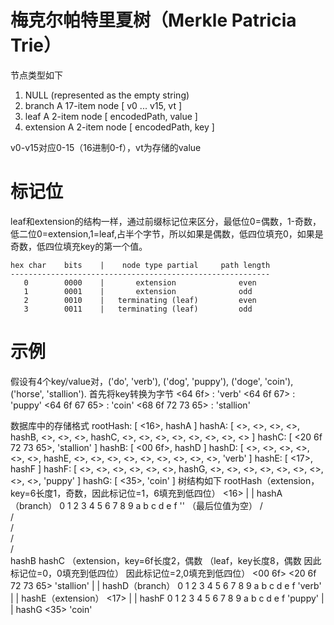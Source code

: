 # 梅克尔帕特里夏树（Merkle Patricia Trie）

节点类型如下
1. NULL (represented as the empty string)
2. branch A 17-item node [ v0 ... v15, vt ] 
3. leaf A 2-item node [ encodedPath, value ]
4. extension A 2-item node [ encodedPath, key ]

v0-v15对应0-15（16进制0-f），vt为存储的value

# 标记位
leaf和extension的结构一样，通过前缀标记位来区分，最低位0=偶数，1-奇数，低二位0=extension,1=leaf,占半个字节，所以如果是偶数，低四位填充0，如果是奇数，低四位填充key的第一个值。

    hex char    bits    |    node type partial     path length
    ----------------------------------------------------------
       0        0000    |       extension              even        
       1        0001    |       extension              odd         
       2        0010    |   terminating (leaf)         even        
       3        0011    |   terminating (leaf)         odd

# 示例
假设有4个key/value对，('do', 'verb'), ('dog', 'puppy'), ('doge', 'coin'), ('horse', 'stallion').
首先将key转换为字节
<64 6f> : 'verb'
<64 6f 67> : 'puppy'
<64 6f 67 65> : 'coin'
<68 6f 72 73 65> : 'stallion'

数据库中的存储格式
rootHash: [ <16>, hashA ]
hashA:    [ <>, <>, <>, <>, hashB, <>, <>, <>, hashC, <>, <>, <>, <>, <>, <>, <>, <> ]
hashC:    [ <20 6f 72 73 65>, 'stallion' ]
hashB:    [ <00 6f>, hashD ]
hashD:    [ <>, <>, <>, <>, <>, <>, hashE, <>, <>, <>, <>, <>, <>, <>, <>, <>, 'verb' ]
hashE:    [ <17>, hashF ]
hashF:    [ <>, <>, <>, <>, <>, <>, hashG, <>, <>, <>, <>, <>, <>, <>, <>, <>, 'puppy' ]
hashG:    [ <35>, 'coin' ]
树结构如下
						rootHash（extension，key=6长度1，奇数，因此标记位=1，6填充到低四位）
												  <16>
												    |
												    |
												  hashA（branch）
						0	1	2	3	4	5	6	7	8	9	a 	b 	c 	d 	e 	f 	'' （最后位值为空）
									  /					\
									/					  \
								  /						    \
							    /						      \
							  /								    \
							hashB								hashC
				（extension，key=6f长度2，偶数				（leaf，key长度8，偶数
				 因此标记位=0，0填充到低四位）				因此标记位=2,0填充到低四位）
							<00 6f>							<20 6f 72 73 65> 'stallion'
								|
								|
							  hashD（branch）
		0	1	2	3	4	5	6	7	8	9	a 	b 	c 	d 	e 	f 	'verb'
								|
								|
							hashE（extension）
							  <17>
								|
								|
							  hashF
		0	1	2	3	4	5	6	7	8	9	a 	b 	c 	d 	e 	f 	'puppy'
							|
							|
						  hashG
						<35> 'coin'
